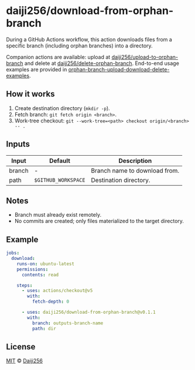 # daiji256/download-from-orphan-branch

During a GitHub Actions workflow, this action downloads files from a specific branch (including orphan branches) into a directory.

Companion actions are available: upload at [daiji256/upload-to-orphan-branch](https://github.com/Daiji256/upload-to-orphan-branch) and delete at [daiji256/delete-orphan-branch](https://github.com/Daiji256/delete-orphan-branch). End-to-end usage examples are provided in [orphan-branch-upload-download-delete-examples](https://github.com/Daiji256/orphan-branch-upload-download-delete-examples).

## How it works

1. Create destination directory (`mkdir -p`).
2. Fetch branch: `git fetch origin <branch>`.
3. Work-tree checkout: `git --work-tree=<path> checkout origin/<branch> -- .`

## Inputs

| Input  | Default             | Description                   |
| ------ | ------------------- | ----------------------------- |
| branch | -                   | Branch name to download from. |
| path   | `$GITHUB_WORKSPACE` | Destination directory.        |

## Notes

- Branch must already exist remotely.
- No commits are created; only files materialized to the target directory.

## Example

```yaml
jobs:
  download:
    runs-on: ubuntu-latest
    permissions:
      contents: read

    steps:
      - uses: actions/checkout@v5
        with:
          fetch-depth: 0

      - uses: daiji256/download-from-orphan-branch@v0.1.1
        with:
          branch: outputs-branch-name
          path: dir
```

## License

[MIT](LICENSE) © [Daiji256](https://github.com/Daiji256)
